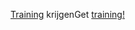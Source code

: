 <span data-ttu-id="06e76-101">[Training](/learn/dynamics365/business-central?WT.mc_id=dyn365bc_landingpage-docs) krijgen</span><span class="sxs-lookup"><span data-stu-id="06e76-101">Get [training!](/learn/dynamics365/business-central?WT.mc_id=dyn365bc_landingpage-docs)</span></span>
